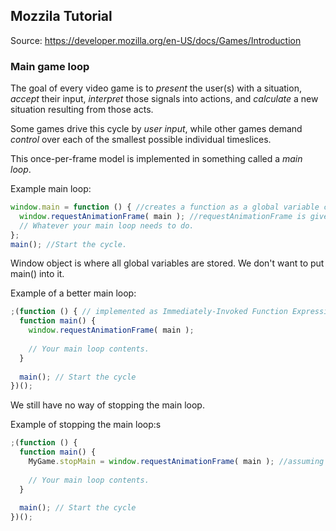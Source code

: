 ## Mozzila Tutorial

Source: https://developer.mozilla.org/en-US/docs/Games/Introduction

### Main game loop

The goal of every video game is to *present* the user(s) with a situation, *accept* their input,
*interpret* those signals into actions, and *calculate* a new situation resulting from those acts.

Some games drive this cycle by *user input*, while other games demand *control* over each of the
smallest possible individual timeslices.

This once-per-frame model is implemented in something called a *main loop*.

Example main loop:
```js
window.main = function () { //creates a function as a global variable called main()
  window.requestAnimationFrame( main ); //requestAnimationFrame is given a callback function
  // Whatever your main loop needs to do.
};
main(); //Start the cycle.
```

Window object is where all global variables are stored. We don't want to put main() into it.

Example of a better main loop:
```js
;(function () { // implemented as Immediately-Invoked Function Expression (IIFE)
  function main() {
    window.requestAnimationFrame( main );
    
    // Your main loop contents.
  }
  
  main(); // Start the cycle
})();
```

We still have no way of stopping the main loop.

Example of stopping the main loop:s
```js
;(function () {
  function main() {
    MyGame.stopMain = window.requestAnimationFrame( main ); //assuming MyGame was defined
    
    // Your main loop contents.
  }
  
  main(); // Start the cycle
})();
```
